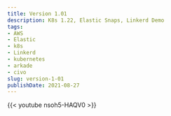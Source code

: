 ```yaml
---
title: Version 1.01 
description: K8s 1.22, Elastic Snaps, Linkerd Demo
tags:
- AWS
- Elastic
- k8s
- Linkerd
- kubernetes
- arkade
- civo
slug: version-1-01
publishDate: 2021-08-27
---
```

{{< youtube nsoh5-HAQV0 >}}
